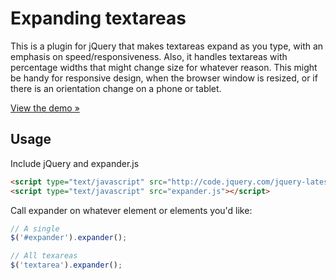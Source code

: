 # Expanding textareas

This is a plugin for jQuery that makes textareas expand as you type, with an emphasis on speed/responsiveness. Also, it handles textareas with percentage widths that might change size for whatever reason. This might be handy for responsive design, when the browser window is resized, or if there is an orientation change on a phone or tablet.

<a href="http://textarea.andrewfiorillo.com/" target="_blank">View the demo &raquo;</a>

## Usage

Include jQuery and expander.js

```html
<script type="text/javascript" src="http://code.jquery.com/jquery-latest.min.js"></script>
<script type="text/javascript" src="expander.js"></script>
```

Call expander on whatever element or elements you'd like:

```javascript
// A single 
$('#expander').expander();

// All texareas
$('textarea').expander();
```
